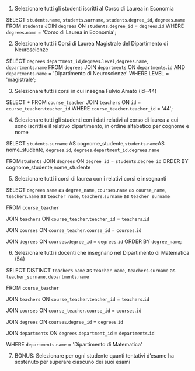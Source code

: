 1. Selezionare tutti gli studenti iscritti al Corso di Laurea in Economia

SELECT `students`.`name`, `students`.`surname`, `students`.`degree_id`, `degrees`.`name`
FROM `students` 
JOIN `degrees` ON `students`.`degree_id` = `degrees`.`id` 
WHERE `degrees`.`name` = 'Corso di Laurea in Economia';




2. Selezionare tutti i Corsi di Laurea Magistrale del Dipartimento di Neuroscienze

SELECT `degrees`.`department_id`,`degrees`.`level`,`degrees`.`name`, `departments`.`name`
FROM `degrees`
JOIN `departments` ON `departments`.`id`
AND `departments`.`name` = 'Dipartimento di Neuroscienze'
WHERE LEVEL = 'magistrale';


3. Selezionare tutti i corsi in cui insegna Fulvio Amato (id=44)

SELECT *
FROM `course_teacher` 
JOIN `teachers` ON `id` = `course_teacher`.`teacher_id` 
WHERE `course_teacher`.`teacher_id` = '44';


4. Selezionare tutti gli studenti con i dati relativi al corso di laurea a cui sono iscritti e il
relativo dipartimento, in ordine alfabetico per cognome e nome

SELECT `students`.`surname` AS cognome_studente,`students`.`name`AS nome_studente, `degrees`.`id`, `degrees`.`department_id`,`degrees`.`name`

FROM`students`
JOIN `degrees` ON `degree_id` = `students`.`degree_id`
ORDER BY cognome_studente,nome_studente


5. Selezionare tutti i corsi di laurea con i relativi corsi e insegnanti

SELECT `degrees`.`name` as `degree_name`, `courses`.`name` as `course_name`, `teachers`.`name` as `teacher_name`, `teachers`.`surname` as `teacher_surname`

FROM `course_teacher` 

JOIN `teachers` ON `course_teacher`.`teacher_id` = `teachers`.`id` 

JOIN `courses` ON `course_teacher`.`course_id` = `courses`.`id`

JOIN `degrees` ON `courses`.`degree_id` = `degrees`.`id` ORDER BY `degree_name`;

6. Selezionare tutti i docenti che insegnano nel Dipartimento di Matematica (54)

SELECT DISTINCT `teachers`.`name` as `teacher_name`, `teachers`.`surname` as `teacher_surname`, `departments`.`name`

FROM `course_teacher` 

JOIN `teachers` ON `course_teacher`.`teacher_id` = `teachers`.`id` 

JOIN `courses` ON `course_teacher`.`course_id` = `courses`.`id`

JOIN `degrees` ON `courses`.`degree_id` = `degrees`.`id`

JOIN `departments` ON `degrees`.`department_id` = `departments`.`id`

WHERE `departments`.`name` = 'Dipartimento di Matematica'


7. BONUS: Selezionare per ogni studente quanti tentativi d’esame ha sostenuto per superare ciascuno dei suoi esami